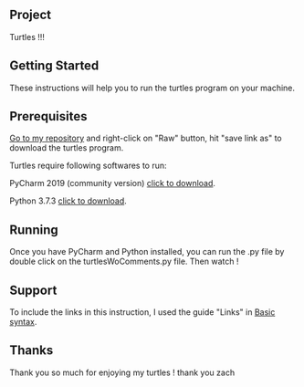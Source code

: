 ## Project

Turtles !!!

## Getting Started

These instructions will help you to run the turtles program on your machine.

## Prerequisites

[Go to my repository](https://github.com/chuangiao/CNA340_Python/blob/master/turtlesWoComments.py) and right-click on "Raw" button, hit "save link as" to download the turtles program.

Turtles require following softwares to run:

PyCharm 2019 (community version) [click to download](https://www.jetbrains.com/pycharm/download/download-thanks.html?platform=windows&code=PCC).

Python 3.7.3 [click to download](https://www.python.org/ftp/python/3.7.3/python-3.7.3-amd64.exe).

## Running
Once you have PyCharm and Python installed, you can run the .py file by double click on the turtlesWoComments.py file. Then watch !

## Support
To include the links in this instruction, I used the guide "Links" in [Basic syntax](https://help.github.com/en/articles/basic-writing-and-formatting-syntax#links).

## Thanks
Thank you so much for enjoying my turtles !
thank you zach
